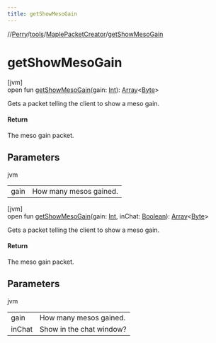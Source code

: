 ```yaml
---
title: getShowMesoGain
---
```

//[Perry](../../../index.html)/[tools](../index.html)/[MaplePacketCreator](index.html)/[getShowMesoGain](get-show-meso-gain.html)



# getShowMesoGain



[jvm]\
open fun [getShowMesoGain](get-show-meso-gain.html)(gain: [Int](https://kotlinlang.org/api/latest/jvm/stdlib/kotlin/-int/index.html)): [Array](https://kotlinlang.org/api/latest/jvm/stdlib/kotlin/-array/index.html)&lt;[Byte](https://kotlinlang.org/api/latest/jvm/stdlib/kotlin/-byte/index.html)&gt;



Gets a packet telling the client to show a meso gain.



#### Return



The meso gain packet.



## Parameters


jvm

| | |
|---|---|
| gain | How many mesos gained. |





[jvm]\
open fun [getShowMesoGain](get-show-meso-gain.html)(gain: [Int](https://kotlinlang.org/api/latest/jvm/stdlib/kotlin/-int/index.html), inChat: [Boolean](https://kotlinlang.org/api/latest/jvm/stdlib/kotlin/-boolean/index.html)): [Array](https://kotlinlang.org/api/latest/jvm/stdlib/kotlin/-array/index.html)&lt;[Byte](https://kotlinlang.org/api/latest/jvm/stdlib/kotlin/-byte/index.html)&gt;



Gets a packet telling the client to show a meso gain.



#### Return



The meso gain packet.



## Parameters


jvm

| | |
|---|---|
| gain | How many mesos gained. |
| inChat | Show in the chat window? |




